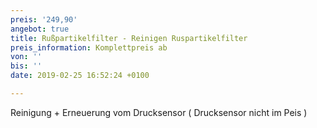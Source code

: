```yaml
---
preis: '249,90'
angebot: true
title: Rußpartikelfilter - Reinigen Ruspartikelfilter
preis_information: Komplettpreis ab
von: ''
bis: ''
date: 2019-02-25 16:52:24 +0100

---
```

Reinigung + Erneuerung vom Drucksensor ( Drucksensor nicht im Peis )